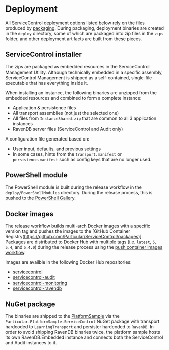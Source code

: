 # Deployment

All ServiceControl deployment options listed below rely on the files produced by [packaging](packaging.md). During packaging, deployment binaries are created in the `deploy` directory, some of which are packaged into zip files in the `zips` folder, and other deployment artifacts are built from these pieces.

## ServiceControl installer

The zips are packaged as embedded resources in the ServiceControl Management Utility. Although technically embedded in a specific assembly, ServiceControl Management is shipped as a self-contained, single-file executable that has everything inside it.

When installing an instance, the following binaries are unzipped from the embedded resources and combined to form a complete instance:

- Application & persistence files
- All transport assemblies (not just the selected one)
- All files from `InstanceShared.zip` that are common to all 3 application instances
- RavenDB server files (ServiceControl and Audit only)

A configuration file generated based on:

- User input, defaults, and previous settings
- In some cases, hints from the `transport.manifest` or `persistence.manifest` such as config keys that are no longer used.

## PowerShell module

The PowerShell module is built during the release workflow in the `deploy/PowerShellModules` directory. During the release process, this is pushed to the [PowerShell Gallery](https://www.powershellgallery.com/packages/Particular.ServiceControl.Management/).

## Docker images

The release workflow builds multi-arch Docker images with a specific version tag and pushes the images to the [GitHub Container Registry(https://github.com/Particular/ServiceControl/packages)]. Packages are distributed to Docker Hub with multiple tags (i.e. `latest`, `5`, `5.4`, and `5.4.0`) during the release process using the [push container images workflow](/.github/workflows/push-container-images.yml).

Images are availble in the following Docker Hub repositories:

- [servicecontrol](https://hub.docker.com/r/particular/servicecontrol)
- [servicecontrol-audit](https://hub.docker.com/r/particular/servicecontrol-audit)
- [servicecontrol-monitoring](https://hub.docker.com/r/particular/servicecontrol-monitoring)
- [servicecontrol-ravendb](https://hub.docker.com/r/particular/servicecontrol-ravendb)

## NuGet package

The binaries are shipped to the [PlatformSample](https://github.com/Particular/Particular.PlatformSample) via the `Particular.PlatformSample.ServiceControl` NuGet package with transport hardcoded to `LearningTransport` and persister hardcoded to `RavenDB`. In order to avoid shipping RavenDB binaries twice, the platform sample hosts its own RavenDB.Embedded instance and connects both the ServiceControl and Audit instances to it.


